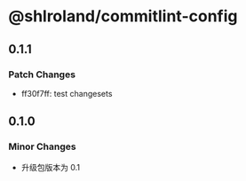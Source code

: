 # @shlroland/commitlint-config

## 0.1.1

### Patch Changes

- ff30f7ff: test changesets

## 0.1.0

### Minor Changes

- 升级包版本为 0.1
